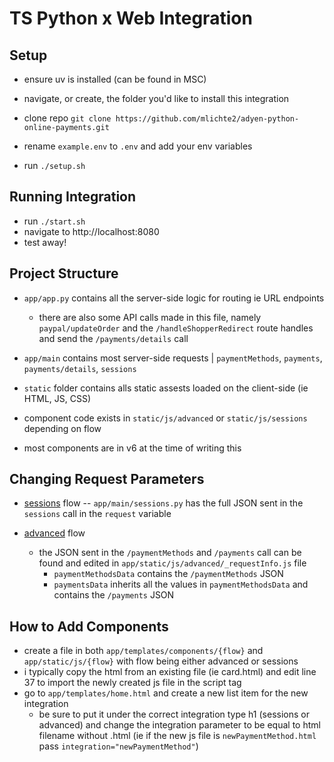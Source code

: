 # TS Python x Web Integration

## Setup

- ensure uv is installed (can be found in MSC)

- navigate, or create, the folder you'd like to install this integration
- clone repo `git clone https://github.com/mlichte2/adyen-python-online-payments.git`

- rename `example.env` to `.env` and add your env variables
- run `./setup.sh`

## Running Integration

- run `./start.sh`
- navigate to http://localhost:8080
- test away!

## Project Structure

- `app/app.py` contains all the server-side logic for routing ie URL endpoints
  - there are also some API calls made in this file, namely `paypal/updateOrder` and the `/handleShopperRedirect` route handles and send the `/payments/details` call
- `app/main` contains most server-side requests | `paymentMethods`, `payments`, `payments/details`, `sessions`

- `static` folder contains alls static assests loaded on the client-side (ie HTML, JS, CSS)
- component code exists in `static/js/advanced` or `static/js/sessions` depending on flow

- most components are in v6 at the time of writing this

## Changing Request Parameters

- [sessions](https://docs.adyen.com/online-payments/build-your-integration/?platform=Web&integration=Drop-in#sessions-flow-a-single-api-request) flow
  -- `app/main/sessions.py` has the full JSON sent in the `sessions` call in the `request` variable

- [advanced](https://docs.adyen.com/online-payments/build-your-integration/?platform=Web&integration=Drop-in#advanced-flow-three-api-requests) flow
  - the JSON sent in the `/paymentMethods` and `/payments` call can be found and edited in `app/static/js/advanced/_requestInfo.js` file
    - `paymentMethodsData` contains the `/paymentMethods` JSON
    - `paymentsData` inherits all the values in `paymentMethodsData` and contains the `/payments` JSON

## How to Add Components

- create a file in both `app/templates/components/{flow}` and `app/static/js/{flow}` with flow being either advanced or sessions
- i typically copy the html from an existing file (ie card.html) and edit line 37 to import the newly created js file in the script tag
- go to `app/templates/home.html` and create a new list item for the new integration
  - be sure to put it under the correct integration type h1 (sessions or advanced) and change the integration parameter to be equal to html filename without .html (ie if the new js file is `newPaymentMethod.html` pass `integration="newPaymentMethod"`)
